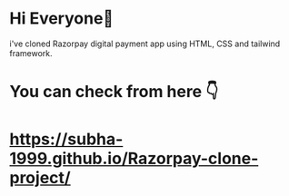 # Hi Everyone👋


i've cloned Razorpay digital payment app using HTML, CSS and tailwind framework. 


# You can check from here 👇
# https://subha-1999.github.io/Razorpay-clone-project/

